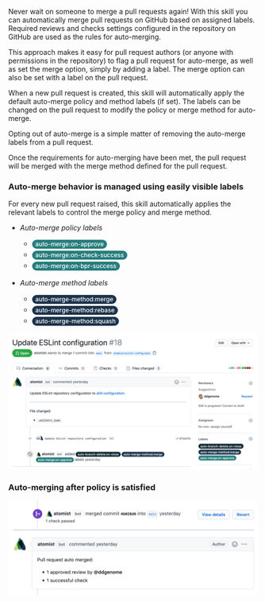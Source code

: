 Never wait on someone to merge a pull requests again! With this skill you can
automatically merge pull requests on GitHub based on assigned labels. Required
reviews and checks settings configured in the repository on GitHub are used as
the rules for auto-merging.

This approach makes it easy for pull request authors (or anyone with permissions
in the repository) to flag a pull request for auto-merge, as well as set the
merge option, simply by adding a label. The merge option can also be set with a
label on the pull request.

When a new pull request is created, this skill will automatically apply the
default auto-merge policy and method labels (if set). The labels can be changed
on the pull request to modify the policy or merge method for auto-merge.

Opting out of auto-merge is a simple matter of removing the auto-merge labels
from a pull request.

Once the requirements for auto-merging have been met, the pull request will be
merged with the merge method defined for the pull request.

### Auto-merge behavior is managed using easily visible labels

For every new pull request raised, this skill automatically applies the relevant
labels to control the merge policy and merge method.

-   _Auto-merge policy labels_

    -   <span style="border-radius:24px;background-color:rgb(39,125,125);box-shadow:none;box-sizing:border-box;color:rgb(255,255,255);display:inline-block;font-size:12px;font-weight:500;line-height:18px;margin-bottom:2px;margin-left:0px;margin-right:2px;margin-top:2px;overflow-wrap:break-word;padding-bottom:0px;padding-left:7px;padding-right:7px;padding-top:0px;">auto-merge:on-approve</span>
    -   <span style="border-radius:24px;background-color:rgb(39,125,125);box-shadow:none;box-sizing:border-box;color:rgb(255,255,255);display:inline-block;font-size:12px;font-weight:500;line-height:18px;margin-bottom:2px;margin-left:0px;margin-right:2px;margin-top:2px;overflow-wrap:break-word;padding-bottom:0px;padding-left:7px;padding-right:7px;padding-top:0px;">auto-merge:on-check-success</span>
    -   <span style="border-radius:24px;background-color:rgb(39,125,125);box-shadow:none;box-sizing:border-box;color:rgb(255,255,255);display:inline-block;font-size:12px;font-weight:500;line-height:18px;margin-bottom:2px;margin-left:0px;margin-right:2px;margin-top:2px;overflow-wrap:break-word;padding-bottom:0px;padding-left:7px;padding-right:7px;padding-top:0px;">auto-merge:on-bpr-success</span>

-   _Auto-merge method labels_

    -   <span style="border-radius:24px;background-color:rgb(28,51,75);box-shadow:none;box-sizing:border-box;color:rgb(255,255,255);display:inline-block;font-size:12px;font-weight:500;line-height:18px;margin-bottom:2px;margin-left:0px;margin-right:2px;margin-top:2px;overflow-wrap:break-word;padding-bottom:0px;padding-left:7px;padding-right:7px;padding-top:0px;">auto-merge-method:merge</span>
    -   <span style="border-radius:24px;background-color:rgb(28,51,75);box-shadow:none;box-sizing:border-box;color:rgb(255,255,255);display:inline-block;font-size:12px;font-weight:500;line-height:18px;margin-bottom:2px;margin-left:0px;margin-right:2px;margin-top:2px;overflow-wrap:break-word;padding-bottom:0px;padding-left:7px;padding-right:7px;padding-top:0px;">auto-merge-method:rebase</span>
    -   <span style="border-radius:24px;background-color:rgb(28,51,75);box-shadow:none;box-sizing:border-box;color:rgb(255,255,255);display:inline-block;font-size:12px;font-weight:500;line-height:18px;margin-bottom:2px;margin-left:0px;margin-right:2px;margin-top:2px;overflow-wrap:break-word;padding-bottom:0px;padding-left:7px;padding-right:7px;padding-top:0px;">auto-merge-method:squash</span>

![Pull request labels](docs/images/pr-labels.png)

### Auto-merging after policy is satisfied

![Auto-merge](docs/images/auto-merge.png)
